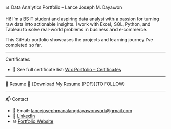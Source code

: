 📊 Data Analytics Portfolio – Lance Joseph M. Dayawon

Hi! I’m a BSIT student and aspiring data analyst with a passion for turning raw data into actionable insights. I work with Excel, SQL, Python, and Tableau to solve real-world problems in business and e-commerce.

This GitHub portfolio showcases the projects and learning journey I’ve completed so far.


---

Certificates
- 🔗 See full certificate list: [Wix Portfolio – Certificates]([https://yourportfolio.com/certificates](https://lancejosephmanalan.wixsite.com/myportfolio/certificates))

---

📄 Resume
📎 [Download My Resume (PDF)](TO FOLLOW)

---

📬 Contact
- 📧 Email: lancejosephmanalangdayawonwork@gmail.com  
- 🔗 [LinkedIn]([www.linkedin.com/in/lance-joseph-dayawon-933a93357](https://www.linkedin.com/in/lance-joseph-dayawon-933a93357/))  
- 🌐 [Portfolio Website](https://lancejosephmanalan.wixsite.com/myportfolio)
